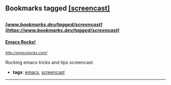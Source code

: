 ## Bookmarks tagged [[screencast]](https://www.bookmarks.dev?q=[screencast])

_<sup><sup>[www.bookmarks.dev/tagged/screencast](https://www.bookmarks.dev/tagged/screencast)</sup></sup>_
---
#### [Emacs Rocks!](http://emacsrocks.com/)
_<sup>http://emacsrocks.com/</sup>_

Rocking emacs tricks and tips screencast.
* **tags**: [emacs](../tagged/emacs.md), [screencast](../tagged/screencast.md)
---
